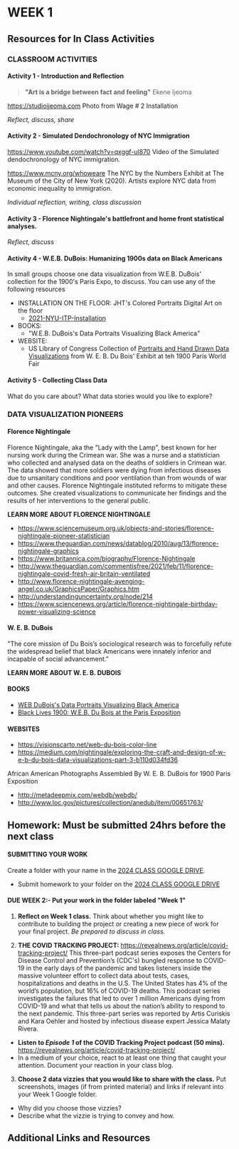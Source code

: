 # WEEK 1

## Resources for In Class Activities

### CLASSROOM ACTIVITIES

#### Activity 1 - Introduction and Reflection

> **"Art is a bridge between fact and feeling"**
> Ekene Ijeoma

https://studioijeoma.com  Photo from Wage # 2 Installation

_Reflect, discuss, share_

#### Activity 2 - Simulated Dendochronology of NYC Immigration

https://www.youtube.com/watch?v=qxggf-ul870  Video of the Simulated dendochronology of NYC immigration.

https://www.mcny.org/whoweare  The NYC by the Numbers Exhibit at The Museum of the City of New York (2020). Artists explore NYC data from economic inequality to immigration.

_Individual reflection, writing, class discussion_

#### Activity 3 - Florence Nightingale's battlefront and home front statistical analyses.

_Reflect, discuss_

#### Activity 4 - W.E.B. DuBois: Humanizing 1900s data on Black Americans


In small groups choose one data visualization from W.E.B. DuBois' collection for the 1900's Paris Expo, to discuss. You can use any of the following resources

- INSTALLATION ON THE FLOOR: JHT's Colored Portraits Digital Art on the floor
  - [2021-NYU-ITP-Installation](https://jht1493.github.io/2021-NYU-ITP-Installation/?v=2023-10-27-10:26:42)
- BOOKS:
  - "W.E.B. DuBois's Data Portraits Visualizing Black America"
- WEBSITE:
  - US Library of Congress Collection of [Portraits and Hand Drawn Data Visualizations](http://metadeepmix.com/webdb/webdb/) from W. E. B. Du Bois' Exhibit at teh 1900 Paris World Fair

#### Activity 5 - Collecting Class Data
What do you care about?  What data stories would you like to explore?

### DATA VISUALIZATION PIONEERS

#### Florence Nightingale

Florence Nightingale, aka the "Lady with the Lamp", best known for her nursing work during the Crimean war. She was a nurse and a statistician who collected and analysed data on the deaths of soldiers in Crimean war. The data showed that more soldiers were dying from infectious diseases due to unsanitary conditions and poor ventilation than from wounds of war and other causes. Florence Nightingale instituted reforms to mitigate these outcomes. She created visualizations to communicate her findings and the results of her interventions to the general public.

**LEARN MORE ABOUT FLORENCE NIGHTINGALE**

- https://www.sciencemuseum.org.uk/objects-and-stories/florence-nightingale-pioneer-statistician
- https://www.theguardian.com/news/datablog/2010/aug/13/florence-nightingale-graphics
- https://www.britannica.com/biography/Florence-Nightingale
- http://www.theguardian.com/commentisfree/2021/feb/11/florence-nightingale-covid-fresh-air-britain-ventilated
- http://www.florence-nightingale-avenging-angel.co.uk/GraphicsPaper/Graphics.htm
- http://understandinguncertainty.org/node/214
- https://www.sciencenews.org/article/florence-nightingale-birthday-power-visualizing-science

#### W. E. B. DuBois

"The core mission of Du Bois’s sociological research was to forcefully refute the widespread belief that black Americans were innately inferior and incapable of social advancement.”

**LEARN MORE ABOUT W. E. B. DUBOIS**

#### BOOKS

- [WEB DuBois's Data Portraits Visualizing Black America](https://www.amazon.com/W-Boiss-Data-Portraits-Visualizing/dp/1616897066/ref=sr_1_1_sspa?crid=2UOK152V8MZKH&keywords=web+dubois+data+portraits&qid=1644337640&s=books&sprefix=WEB+dubois+data+p%2Cstripbooks%2C63&sr=1-1-spons&psc=1&spLa=ZW5jcnlwdGVkUXVhbGlmaWVyPUFHQlhERFc3UjgySDImZW5jcnlwdGVkSWQ9QTA1NDE0NTRGWVBQTEJKQVBYSEgmZW5jcnlwdGVkQWRJZD1BMDUwNjQyNDJHWDdOWjZBMTJQVDUmd2lkZ2V0TmFtZT1zcF9hdGYmYWN0aW9uPWNsaWNrUmVkaXJlY3QmZG9Ob3RMb2dDbGljaz10cnVl)
- [Black Lives 1900: W.E.B. Du Bois at the Paris Exposition](https://www.amazon.com/Black-Lives-1900-B-Exposition/dp/B07XYNRPYG/ref=pd_bxgy_img_1/142-0865404-1076502?pd_rd_w=Dy342&pf_rd_p=6b3eefea-7b16-43e9-bc45-2e332cbf99da&pf_rd_r=XJKX80RCF87VN63ENW51&pd_rd_r=765a3abe-e689-4cfa-a9ef-c283eaa7dfc7&pd_rd_wg=lJFM2&pd_rd_i=B07XYNRPYG&psc=1)

#### WEBSITES

- https://visionscarto.net/web-du-bois-color-line
- https://medium.com/nightingale/exploring-the-craft-and-design-of-w-e-b-du-bois-data-visualizations-part-3-b110d034fd36

African American Photographs Assembled By W. E. B. DuBois for 1900 Paris Exposition

- http://metadeepmix.com/webdb/webdb/
- http://www.loc.gov/pictures/collection/anedub/item/00651763/


## Homework: Must be submitted 24hrs before the next class

#### SUBMITTING YOUR WORK

Create a folder with your name in the [2024 CLASS GOOGLE DRIVE](https://drive.google.com/drive/folders/10LzZNPTCnpLnLxpQN9ewITFg9ku76L9l). 

- Submit homework to your folder on the [2024 CLASS GOOGLE DRIVE](https://drive.google.com/drive/folders/10LzZNPTCnpLnLxpQN9ewITFg9ku76L9l)

#### DUE WEEK 2:- Put your work in the folder labeled "Week 1"

1. **Reflect on Week 1 class.** Think about whether you might like to contribute to building the project or creating a new piece of work for your final project. _Be prepared to discuss in class._

2. **THE COVID TRACKING PROJECT:** https://revealnews.org/article/covid-tracking-project/
   This three-part podcast series exposes the Centers for Disease Control and Prevention’s (CDC's) bungled response to COVID-19 in the early days of the pandemic and takes listeners inside the massive volunteer effort to collect data about tests, cases, hospitalizations and deaths in the U.S. The United States has 4% of the world’s population, but 16% of COVID-19 deaths. This podcast series investigates the failures that led to over 1 million Americans dying from COVID-19 and what that tells us about the nation’s ability to respond to the next pandemic. This three-part series was reported by Artis Curiskis and Kara Oehler and hosted by infectious disease expert Jessica Malaty Rivera.

- **Listen to _Episode 1_ of the COVID Tracking Project podcast (50 mins).** https://revealnews.org/article/covid-tracking-project/
- In a medium of your choice, react to at least one thing that caught your attention. Document your reaction in your class blog.

3. **Choose 2 data vizzies that you would like to share with the class.** Put screenshots, images (if from printed material) and links if relevant into your Week 1 Google folder.

- Why did you choose those vizzies?
- Describe what the vizzie is trying to convey and how.

## Additional Links and Resources

